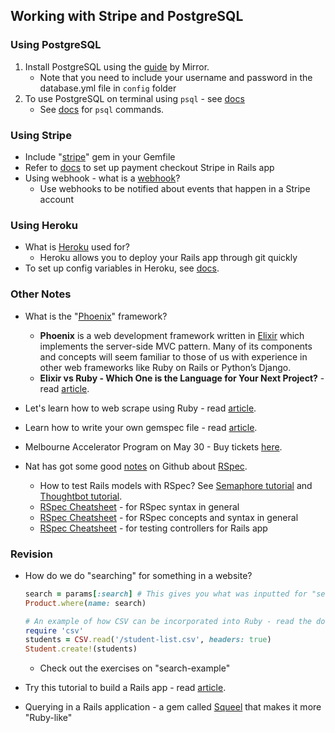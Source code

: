 ## **Working with Stripe and PostgreSQL**

### **Using PostgreSQL**
1. Install PostgreSQL using the [guide](https://www.mirrorcommunications.com/blog/how-to-install-ruby-on-rails-on-windows-10-with-postgresql) by Mirror.
    - Note that you need to include your username and password in the database.yml file in ```config``` folder
2. To use PostgreSQL on terminal using ```psql``` - see [docs](https://www.digitalocean.com/community/tutorials/how-to-install-and-use-postgresql-on-ubuntu-16-04)
    - See [docs](https://www.postgresql.org/docs/current/static/app-psql.html) for ```psql``` commands.

### **Using Stripe**
- Include "[stripe](https://github.com/stripe/stripe-ruby)" gem in your Gemfile
- Refer to [docs](https://stripe.com/docs/checkout/rails) to set up payment checkout Stripe in Rails app
- Using webhook - what is a [webhook](https://stripe.com/docs/webhooks)?
    - Use webhooks to be notified about events that happen in a Stripe account

### **Using Heroku**
- What is [Heroku](https://devcenter.heroku.com/articles/getting-started-with-rails5) used for?
    - Heroku allows you to deploy your Rails app through git quickly
- To set up config variables in Heroku, see [docs](https://devcenter.heroku.com/articles/config-vars).

### **Other Notes**
- What is the "[Phoenix](http://phoenixframework.org/)" framework?
    - **Phoenix** is a web development framework written in [Elixir](https://elixir-lang.org/getting-started/introduction.html) which implements the server-side MVC pattern. Many of its components and concepts will seem familiar to those of us with experience in other web frameworks like Ruby on Rails or Python’s Django.
    - **Elixir vs Ruby - Which One is the Language for Your Next Project?** - read [article](https://www.netguru.co/blog/elixir-vs-ruby-which-one-is-the-language-for-your-next-project).

- Let's learn how to web scrape using Ruby - read [article](https://www.promptcloud.com/blog/web-scraping-using-ruby).
- Learn how to write your own gemspec file - read [article](https://jeffkreeftmeijer.com/2010/be-awesome-write-your-gemspec-yourself/).
- Melbourne Accelerator Program on May 30 - Buy tickets [here](https://www.eventbrite.com.au/e/map18-accelerator-launch-tickets-44312792756?aff=ebdssbcitybrowse#).

- Nat has got some good [notes](https://github.com/natalieytan/nats-rspec-notes) on Github about [RSpec](http://rspec.info/).
    - How to test Rails models with RSpec? See [Semaphore tutorial](https://semaphoreci.com/community/tutorials/how-to-test-rails-models-with-rspec) and [Thoughtbot tutorial](https://robots.thoughtbot.com/how-we-test-rails-applications).
    - [RSpec Cheatsheet](https://www.anchor.com.au/wp-content/uploads/rspec_cheatsheet_attributed.pdf) - for RSpec syntax in general
    - [RSpec Cheatsheet](https://thoughtbot.com/upcase/test-driven-rails-resources/rspec.pdf) - for RSpec concepts and syntax in general
    - [RSpec Cheatsheet](https://gist.github.com/eliotsykes/5b71277b0813fbc0df56) - for testing controllers for Rails app

### **Revision**
- How do we do "searching" for something in a website?
    ```ruby
    search = params[:search] # This gives you what was inputted for "search"
    Product.where(name: search)

    # An example of how CSV can be incorporated into Ruby - read the docs
    require 'csv'
    students = CSV.read('/student-list.csv', headers: true)
    Student.create!(students)

    ```
    - Check out the exercises on "search-example"

- Try this tutorial to build a Rails app - read [article](https://medium.com/@danamulder/tutorial-create-a-simple-messaging-system-on-rails-d9b94b0fbca1).

- Querying in a Rails application - a gem called [Squeel](https://github.com/activerecord-hackery/squeel#compound-conditions) that makes it more "Ruby-like"
